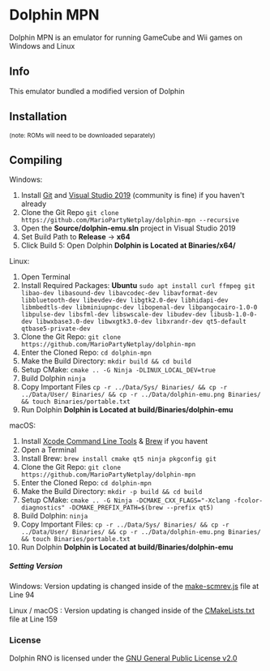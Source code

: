 # Dolphin MPN

Dolphin MPN is an emulator for running GameCube and Wii games on Windows and Linux


## Info
This emulator bundled a modified version of Dolphin

## Installation
<sub>(note: ROMs will need to be downloaded separately)</sub>

## Compiling

Windows:
1) Install [Git](https://gitforwindows.org/) and [Visual Studio 2019](https://visualstudio.microsoft.com/downloads/) (community is fine) if you haven't already
1) Clone the Git Repo `git clone https://github.com/MarioPartyNetplay/dolphin-mpn --recursive`
2) Open the **Source/dolphin-emu.sln** project in Visual Studio 2019
3) Set Build Path to **Release** -> **x64**
4) Click Build
5: Open Dolphin
**Dolphin is Located at Binaries/x64/**

Linux:
1) Open Terminal
2) Install Required Packages: 
   **Ubuntu** `sudo apt install curl ffmpeg git libao-dev libasound-dev libavcodec-dev libavformat-dev libbluetooth-dev libevdev-dev libgtk2.0-dev libhidapi-dev libmbedtls-dev libminiupnpc-dev libopenal-dev libpangocairo-1.0-0 libpulse-dev libsfml-dev libswscale-dev libudev-dev libusb-1.0-0-dev libwxbase3.0-dev libwxgtk3.0-dev libxrandr-dev qt5-default qtbase5-private-dev`
3) Clone the Git Repo: `git clone https://github.com/MarioPartyNetplay/dolphin-mpn`
4) Enter the Cloned Repo: `cd dolphin-mpn`
5) Make the Build Directory: `mkdir build && cd build`
6) Setup CMake: `cmake .. -G Ninja -DLINUX_LOCAL_DEV=true`
7) Build Dolphin `ninja`
8) Copy Important Files `cp -r ../Data/Sys/ Binaries/ && cp -r ../Data/User/ Binaries/ && cp -r ../Data/dolphin-emu.png Binaries/ && touch Binaries/portable.txt`
9) Run Dolphin
**Dolphin is Located at build/Binaries/dolphin-emu**

macOS:
1) Install [Xcode Command Line Tools](https://developer.apple.com/xcode/features/) & [Brew](https://brew.sh/) if you havent
2) Open a Terminal
3) Install Brew: `brew install cmake qt5 ninja pkgconfig git`
4) Clone the Git Repo: `git clone https://github.com/MarioPartyNetplay/dolphin-mpn`
5) Enter the Cloned Repo: `cd dolphin-mpn`
6) Make the Build Directory: `mkdir -p build && cd build`
7) Setup CMake: `cmake .. -G Ninja -DCMAKE_CXX_FLAGS="-Xclang -fcolor-diagnostics" -DCMAKE_PREFIX_PATH=$(brew --prefix qt5)`
8) Build Dolphin: `ninja`
9) Copy Important Files: `cp -r ../Data/Sys/ Binaries/ && cp -r ../Data/User/ Binaries/ && cp -r ../Data/dolphin-emu.png Binaries/ && touch Binaries/portable.txt`
10) Run Dolphin
**Dolphin is Located at build/Binaries/dolphin-emu**


##### Setting Version

Windows:
Version updating is changed inside of the [make-scmrev.js](Source/Core/Common/make_scmrev.h.js) file at Line 94

Linux / macOS :
Version updating is changed inside of the [CMakeLists.txt](CMakeLists.txt) file at Line 159

### License
Dolphin RNO is licensed under the [GNU General Public License v2.0](license.txt)
